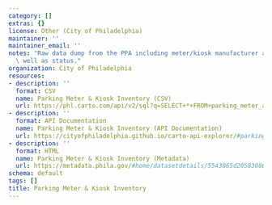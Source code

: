 ```yaml
---
category: []
extras: {}
license: Other (City of Philadelphia)
maintainer: ''
maintainer_email: ''
notes: "Raw data dump from the PPA including meter/kiosk manufacturer and model, as\
  \ well as status."
organization: City of Philadelphia
resources:
- description: ''
  format: CSV
  name: Parking Meter & Kiosk Inventory (CSV)
  url: https://phl.carto.com/api/v2/sql?q=SELECT+*+FROM+parking_meter_and_kiosk_inventory&filename=parking_meter_and_kiosk_inventory&format=csv&skipfields=cartodb_id,the_geom,the_geom_webmercator
- description: ''
  format: API Documentation
  name: Parking Meter & Kiosk Inventory (API Documentation)
  url: https://cityofphiladelphia.github.io/carto-api-explorer/#parking_meter_and_kiosk_inventory
- description: ''
  format: HTML
  name: Parking Meter & Kiosk Inventory (Metadata)
  url: https://metadata.phila.gov/#home/datasetdetails/5543865d20583086178c4edb/representationdetails/55c3c71bea8fa7742f7dd107/
schema: default
tags: []
title: Parking Meter & Kiosk Inventory
---
```

